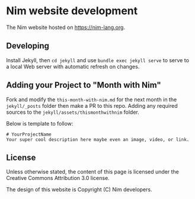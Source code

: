 # Nim website development

The Nim website hosted on https://nim-lang.org.

## Developing

Install Jekyll, then `cd jekyll` and use `bundle exec jekyll serve`
to serve to a local Web server with automatic refresh on changes.

## Adding your Project to "Month with Nim"
Fork and modify the `this-month-with-nim.md` for the next month in the `jekyll/_posts` folder then make a PR to this repo. Adding any required sources to the `jekyll/assets/thismonthwithnim` folder. 

Below is template to follow:
```
# YourProjectName
Your super cool description here maybe even an image, video, or link.
```

## License

Unless otherwise stated, the content of this page is licensed under the Creative Commons Attribution 3.0 license.

The design of this website is Copyright (C) Nim developers.
